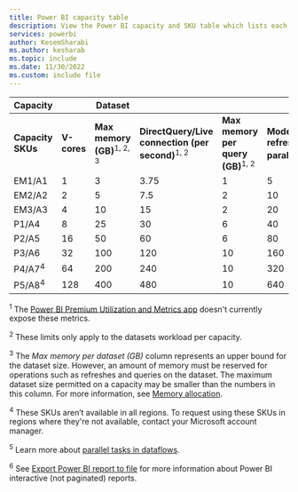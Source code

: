```yaml
---
title: Power BI capacity table
description: View the Power BI capacity and SKU table which lists each SKUs specifications.
services: powerbi
author: KesemSharabi
ms.author: kesharab
ms.topic: include
ms.date: 11/30/2022
ms.custom: include file
---
```


| Capacity          |     | Dataset |        |     |       | Dataflow | Export API |
| ----------------- | --- | ------- | ------ | --- | ----- | -------- | ---------- |
| **Capacity SKUs** | **V-cores** | **Max memory (GB)**<sup>1, 2, 3</sup> | **DirectQuery/Live connection (per second)**<sup>1, 2</sup> | **Max memory per query (GB)**<sup>1, 2</sup> | **Model refresh parallelism**<sup>2</sup> | **Dataflow parallel tasks**<sup>5</sup>  | **Max concurrent pages**<sup>6</sup> |
| EM1/A1            |   1 |   3 |   3.75 |  1  |   5  |  4 |  20 |
| EM2/A2            |   2 |   5 |   7.5  |  2  |  10  |  8 |  25 |
| EM3/A3            |   4 |  10 |  15    |  2  |  20  | 16 |  35 |
| P1/A4             |   8 |  25 |  30    |  6  |  40  | 32 |  55 |
| P2/A5             |  16 |  50 |  60    |  6  |  80  | 64 |  95 |
| P3/A6             |  32 | 100 | 120    | 10  | 160  | 64 | 175 |
| P4/A7<sup>4</sup> |  64 | 200 | 240    | 10  | 320  | 64 | 200 |
| P5/A8<sup>4</sup> | 128 | 400 | 480    | 10  | 640  | 64 | 200 |

<sup>1</sup> The [Power BI Premium Utilization and Metrics app](./../enterprise/service-premium-install-gen2-app.md) doesn't currently expose these metrics.

<sup>2</sup> These limits only apply to the datasets workload per capacity.

<sup>3</sup> The *Max memory per dataset (GB)* column represents an upper bound for the dataset size. However, an amount of memory must be reserved for operations such as refreshes and queries on the dataset. The maximum dataset size permitted on a capacity may be smaller than the numbers in this column. For more information, see [Memory allocation](./../enterprise/service-premium-gen2-what-is.md#memory-allocation).

<sup>4</sup> These SKUs aren’t available in all regions. To request using these SKUs in regions where they're not available, contact your Microsoft account manager.

<sup>5</sup> Learn more about [parallel tasks in dataflows](/power-query/dataflows/what-licenses-do-you-need-in-order-to-use-dataflows#power-bi-premium).

<sup>6</sup> See [Export Power BI report to file](./../developer/embedded/export-to.md) for more information about Power BI interactive (not paginated) reports.
